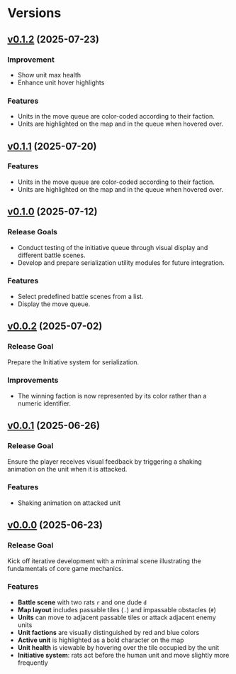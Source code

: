 # Versions

## [v0.1.2](v0.1.2) (2025-07-23)

### Improvement
- Show unit max health
- Enhance unit hover highlights

### Features
- Units in the move queue are color-coded according to their faction.
- Units are highlighted on the map and in the queue when hovered over.

## [v0.1.1](v0.1.1) (2025-07-20)

### Features
- Units in the move queue are color-coded according to their faction.
- Units are highlighted on the map and in the queue when hovered over.

## [v0.1.0](v0.1.0) (2025-07-12)

### Release Goals
- Conduct testing of the initiative queue through visual display and different battle scenes.
- Develop and prepare serialization utility modules for future integration.

### Features
- Select predefined battle scenes from a list.
- Display the move queue.

## [v0.0.2](v0.0.2) (2025-07-02)

### Release Goal
Prepare the Initiative system for serialization.

### Improvements
- The winning faction is now represented by its color rather than a numeric identifier.

## [v0.0.1](v0.0.1) (2025-06-26)

### Release Goal
Ensure the player receives visual feedback by triggering a shaking animation on the unit when it is attacked.

### Features
- Shaking animation on attacked unit

## [v0.0.0](v0.0.0) (2025-06-23)

### Release Goal
Kick off iterative development with a minimal scene illustrating the fundamentals of core game mechanics.

### Features
- **Battle scene** with two rats `r` and one dude `d`
- **Map layout** includes passable tiles (`.`) and impassable obstacles (`#`)
- **Units** can move to adjacent passable tiles or attack adjacent enemy units
- **Unit factions** are visually distinguished by red and blue colors
- **Active unit** is highlighted as a bold character on the map
- **Unit health** is viewable by hovering over the tile occupied by the unit
- **Initiative system**: rats act before the human unit and move slightly more frequently

